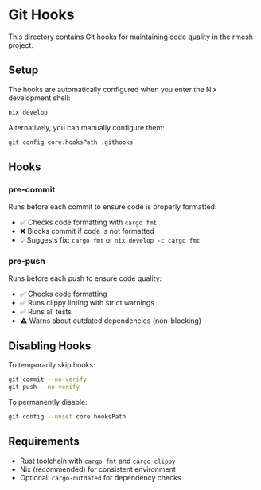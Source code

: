 # Git Hooks

This directory contains Git hooks for maintaining code quality in the rmesh project.

## Setup

The hooks are automatically configured when you enter the Nix development shell:

```bash
nix develop
```

Alternatively, you can manually configure them:

```bash
git config core.hooksPath .githooks
```

## Hooks

### pre-commit

Runs before each commit to ensure code is properly formatted:
- ✅ Checks code formatting with `cargo fmt`
- ❌ Blocks commit if code is not formatted
- 💡 Suggests fix: `cargo fmt` or `nix develop -c cargo fmt`

### pre-push

Runs before each push to ensure code quality:
- ✅ Checks code formatting
- ✅ Runs clippy linting with strict warnings
- ✅ Runs all tests
- ⚠️  Warns about outdated dependencies (non-blocking)

## Disabling Hooks

To temporarily skip hooks:
```bash
git commit --no-verify
git push --no-verify
```

To permanently disable:
```bash
git config --unset core.hooksPath
```

## Requirements

- Rust toolchain with `cargo fmt` and `cargo clippy`
- Nix (recommended) for consistent environment
- Optional: `cargo-outdated` for dependency checks